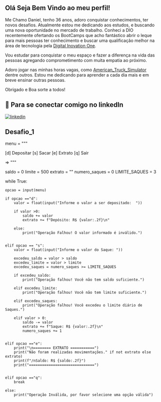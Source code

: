 
## Olá Seja Bem Vindo ao meu perfil!

Me Chamo Daniel, tenho 36 anos, adoro conquistar conhecimentos, ter novos desafios. Atualmente estou me dedicando aos estudos, e buscando uma nova oportunidade no mercado de trabalho.
Conheci a DIO recentemente ofertando os BootCamps que acho fantástico abrir o leque para mais pessoas ter conhecimento e buscar uma qualificação melhor na área de tecnologia pela [Digital Inovation One](https://www.dio.me/).

Vou estudar para conquistar o meu espaço e fazer a diferença na vida das pessoas agregando comprometimento com muita empatia ao próximo.

Adoro jogar nas minhas horas vagas, como [American_Truck_Simulator](https://store.steampowered.com/app/270880/American_Truck_Simulator/) dentre outros.
Estou me dedicando para aprender a cada dia mais e em breve ensinar outras pessoas.



Obrigado e Boa sorte a todos!
## 🔗 Para se conectar comigo no linkedIn
[![linkedin](https://img.shields.io/badge/linkedin-0A66C2?style=for-the-badge&logo=linkedin&logoColor=white)](https://www.linkedin.com/in/daniel-branco/)



## Desafio_1

menu = """

[d] Depositar
[s] Sacar
[e] Extrato 
[q] Sair 

=> """

saldo = 0
limite = 500
extrato = ""
numero_saques = 0
LIMITE_SAQUES = 3

while True:

    opcao = input(menu)

    if opcao =="d":
        valor = float(input("Informe o valor a ser depositado:  "))
        
        if valor >0:
            saldo += valor
            extrato += f"Depósito: R$ {valor:.2f}\n"
        
        else:
            print("Operação Falhou! O valor informado é inválido.")

    
    elif opcao == "s":
        valor = float(input("Informe o valor do Saque: "))

        excedeu_saldo = valor > saldo
        excedeu_limite = valor > limite
        excedeu_saques = numero_saques >= LIMITE_SAQUES 

        if excedeu_saldo:
            print("Operação falhou! Você não tem saldo suficiente.")

        elif excedeu_limite:
            print("Operação falhou! Você não tem limite suficiente.")
        
        elif excedeu_saques:
            print("Operação falhou! Você excedeu o limite diário de Saques.")

        elif valor > 0:
            saldo -= valor
            extrato += f"Saque: R$ {valor:.2f}\n"
            numero_saques += 1


    elif opcao =="e":
        print("\n======== EXTRATO ===========")
        print("Não foram realizadas movimentações." if not extrato else extrato)
        print(f"/nSaldo: R$ {saldo:.2f}")
        print("==============================")
              

    elif opcao =="q":
        break

    else:
        print("Operação Inválida, por favor selecione uma opção válida")
        